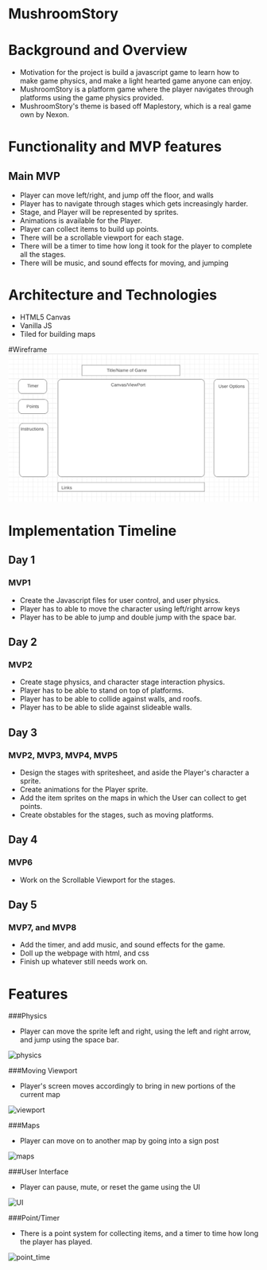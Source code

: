 # MushroomStory

# Background and Overview
  * Motivation for the project is build a javascript game to learn how to make game physics, and make a light hearted game anyone can enjoy.
  * MushroomStory is a platform game where the player navigates through platforms using the game physics provided. 
  * MushroomStory's theme is based off Maplestory, which is a real game own by Nexon.
  
# Functionality and MVP features
## Main MVP
   * Player can move left/right, and jump off the floor, and walls
   * Player has to navigate through stages which gets increasingly harder.
   * Stage, and Player will be represented by sprites.
   * Animations is available for the Player.
   * Player can collect items to build up points.
   * There will be a scrollable viewport for each stage.
   * There will be a timer to time how long it took for the player to complete all the stages.
   * There will be music, and sound effects for moving, and jumping
  
# Architecture and Technologies 
  * HTML5 Canvas
  * Vanilla JS
  * Tiled for building maps
 
#Wireframe
 ![wireframe](./assets/images/WireFrame.png)

# Implementation Timeline
## Day 1
### MVP1
  * Create the Javascript files for user control, and user physics.
  * Player has to able to move the character using left/right arrow keys
  * Player has to be able to jump and double jump with the space bar.
   
## Day 2
### MVP2
  * Create stage physics, and character stage interaction physics.
  * Player has to be able to stand on top of platforms.
  * Player has to be able to collide against walls, and roofs.
  * Player has to be able to slide against slideable walls.

## Day 3
### MVP2, MVP3, MVP4, MVP5
  * Design the stages with spritesheet, and aside the Player's character a sprite.
  * Create animations for the Player sprite.
  * Add the item sprites on the maps in which the User can collect to get points.
  * Create obstables for the stages, such as moving platforms.
## Day 4
### MVP6  
  * Work on the Scrollable Viewport for the stages.

## Day 5
### MVP7, and MVP8
  * Add the timer, and add music, and sound effects for the game.
  * Doll up the webpage with html, and css
  * Finish up whatever still needs work on.

# Features
###Physics
  * Player can move the sprite left and right, using the left and right arrow, and jump using the space bar.

![physics](./assets/images/physics.gif "physics")

###Moving Viewport
  * Player's screen moves accordingly to bring in new portions of the current map

![viewport](./assets/images/moving_viewport.gif "moving viewport")

###Maps
  * Player can move on to another map by going into a sign post

![maps](./assets/images/maps.gif "maps")

###User Interface
  * Player can pause, mute, or reset the game using the UI

![UI](./assets/images/ui.gif "ui")

###Point/Timer
  * There is a point system for collecting items, and a timer to time how long the player has played.

![point_time](./assets/images/point_time.gif "point/time")

